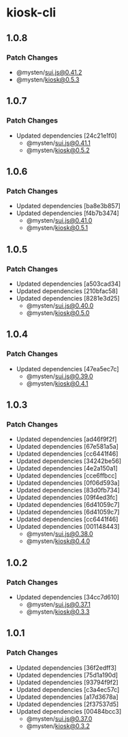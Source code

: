 # kiosk-cli

## 1.0.8

### Patch Changes

- @mysten/sui.js@0.41.2
- @mysten/kiosk@0.5.3

## 1.0.7

### Patch Changes

- Updated dependencies [24c21e1f0]
  - @mysten/sui.js@0.41.1
  - @mysten/kiosk@0.5.2

## 1.0.6

### Patch Changes

- Updated dependencies [ba8e3b857]
- Updated dependencies [f4b7b3474]
  - @mysten/sui.js@0.41.0
  - @mysten/kiosk@0.5.1

## 1.0.5

### Patch Changes

- Updated dependencies [a503cad34]
- Updated dependencies [210bfac58]
- Updated dependencies [8281e3d25]
  - @mysten/sui.js@0.40.0
  - @mysten/kiosk@0.5.0

## 1.0.4

### Patch Changes

- Updated dependencies [47ea5ec7c]
  - @mysten/sui.js@0.39.0
  - @mysten/kiosk@0.4.1

## 1.0.3

### Patch Changes

- Updated dependencies [ad46f9f2f]
- Updated dependencies [67e581a5a]
- Updated dependencies [cc6441f46]
- Updated dependencies [34242be56]
- Updated dependencies [4e2a150a1]
- Updated dependencies [cce6ffbcc]
- Updated dependencies [0f06d593a]
- Updated dependencies [83d0fb734]
- Updated dependencies [09f4ed3fc]
- Updated dependencies [6d41059c7]
- Updated dependencies [6d41059c7]
- Updated dependencies [cc6441f46]
- Updated dependencies [001148443]
  - @mysten/sui.js@0.38.0
  - @mysten/kiosk@0.4.0

## 1.0.2

### Patch Changes

- Updated dependencies [34cc7d610]
  - @mysten/sui.js@0.37.1
  - @mysten/kiosk@0.3.3

## 1.0.1

### Patch Changes

- Updated dependencies [36f2edff3]
- Updated dependencies [75d1a190d]
- Updated dependencies [93794f9f2]
- Updated dependencies [c3a4ec57c]
- Updated dependencies [a17d3678a]
- Updated dependencies [2f37537d5]
- Updated dependencies [00484bcc3]
  - @mysten/sui.js@0.37.0
  - @mysten/kiosk@0.3.2
